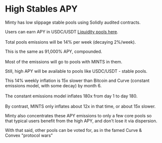 # High Stables APY

Minty has low slippage stable pools using Solidly audited contracts.

Users can earn APY in USDC/USDT [Liquidity pools here](https://defi.mintydao.io/liquidity/).\
\
Total pools emissions will be 14% per week (decaying 2%/week). &#x20;

This is the same as 91,000% APY, compounded.\
\
Most of the emissions will go to pools with MINTS in them.

Still, high APY will be available to pools like USDC/USDT - stable pools.

This 14% weekly inflation is 15x slower than Bitcoin and Curve (constant emissions model, with some decay) by month 6. \
\
The constant emissions model inflates 180x from day 1 to day 180.\
\
By contrast, MINTS only inflates about 12x in that time, or about 15x slower.

Minty also concentrates these APY emissions to only a few core pools so that typical users benefit from the high APY, and don't lose it via dispersion.

With that said, other pools can be voted for, as in the famed Curve & Convex "protocol wars"
